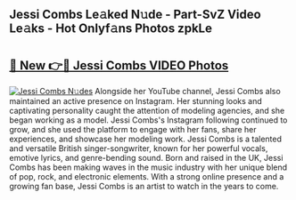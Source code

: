 ## Jessi Combs Le𝚊ked N𝚞de - Part-SvZ Video Le𝚊ks - Hot Onlyf𝚊ns Photos zpkLe

# <h2><a href="http://ac51872.deff.icu/?id=Jessi+Combs">🔗 New 👉🔴 Jessi Combs VIDEO Photos</a></h2>

[![Jessi Combs N𝚞des](https://i.imgur.com/rIISA9y.gif)](http://ac51872.deff.icu/?id=Jessi+Combs)
Alongside her YouTube channel, Jessi Combs also maintained an active presence on Instagram. Her stunning looks and captivating personality caught the attention of modeling agencies, and she began working as a model. Jessi Combs's Instagram following continued to grow, and she used the platform to engage with her fans, share her experiences, and showcase her modeling work. Jessi Combs is a talented and versatile British singer-songwriter, known for her powerful vocals, emotive lyrics, and genre-bending sound. Born and raised in the UK, Jessi Combs has been making waves in the music industry with her unique blend of pop, rock, and electronic elements. With a strong online presence and a growing fan base, Jessi Combs is an artist to watch in the years to come.

